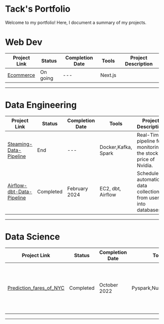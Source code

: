 # Tack's Portfolio

Welcome to my portfolio! Here, I document a summary of my projects. 
# Web Dev

| Project Link | Status | Completion Date | Tools | Project Description | 
|---|---|---|---|---|
| [Ecommerce](https://github.com/Tack-Theerapat/My-Ecomm)|On going|---| Next.js | |
***


# Data Engineering

| Project Link | Status | Completion Date | Tools | Project Description | 
|---|---|---|---|---|
| [Steaming-Data-Pipeline](https://github.com/Tack-Theerapat/Steaming-Data-Pipeline)|End |---| Docker,Kafka, Spark | Real-Time pipeline for monitoring the stock price of Nvidia.|
| [Airflow-dbt-Data-Pipeline](https://github.com/Tack-Theerapat/Airflow-dbt-Data-Pipeline) | Completed |February 2024| EC2, dbt, Airflow | Schedule automation data collection from user into databases |
***

# Data Science

| Project Link | Status | Completion Date | Tools | Project Description | 
|---|---|---|---|---|
| [Prediction_fares_of_NYC](https://github.com/Tack-Theerapat/Prediction_fares_of_NYC)| Completed |October 2022| Pyspark,Numpy,Pandas | Exploratory data and build Machine learning models to predict Taxi fares  |
***
